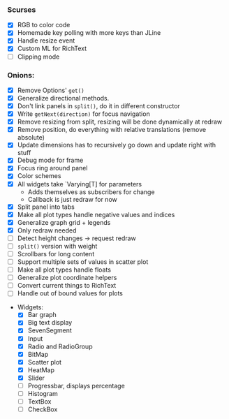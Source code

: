 ### Scurses

- [x] RGB to color code
- [x] Homemade key polling with more keys than JLine
- [x] Handle resize event
- [x] Custom ML for RichText
- [ ] Clipping mode
  
### Onions:

- [x] Remove Options' `get()`
- [x] Generalize directional methods.
- [x] Don't link panels in `split()`, do it in different constructor
- [x] Write `getNext(direction)` for focus navigation
- [x] Remove resizing from split, resizing will be done dynamically at redraw
- [x] Remove position, do everything with relative translations (remove absolute)
- [x] Update dimensions has to recursively go down and update right with stuff
- [x] Debug mode for frame
- [x] Focus ring around panel
- [x] Color schemes
- [x] All widgets take `Varying[T] for parameters
    - Adds themselves as subscribers for change
    - Callback is just redraw for now
- [x] Split panel into tabs
- [x] Make all plot types handle negative values and indices
- [x] Generalize graph grid + legends
- [x] Only redraw needed
- [ ] Detect height changes -> request redraw
- [ ] `split()` version with weight
- [ ] Scrollbars for long content
- [ ] Support multiple sets of values in scatter plot
- [ ] Make all plot types handle floats
- [ ] Generalize plot coordinate helpers
- [ ] Convert current things to RichText
- [ ] Handle out of bound values for plots
- Widgets:
    - [x] Bar graph
    - [x] Big text display
    - [x] SevenSegment
    - [x] Input
    - [x] Radio and RadioGroup
    - [x] BitMap
    - [x] Scatter plot
    - [x] HeatMap
    - [x] Slider
    - [ ] Progressbar, displays percentage
    - [ ] Histogram
    - [ ] TextBox
    - [ ] CheckBox